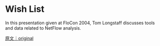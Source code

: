 
# Wish List

In this presentation given at FloCon 2004, Tom Longstaff discusses tools and data related to NetFlow analysis.

[原文｜original](https://insights.sei.cmu.edu/library/wish-list/)
        